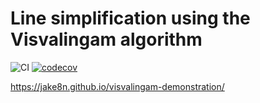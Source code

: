 # Line simplification using the Visvalingam algorithm

![CI](https://github.com/JakePatterson/visvalingam-demonstration/workflows/CI/badge.svg?branch=master)
[![codecov](https://codecov.io/gh/JakePatterson/visvalingam-demonstration/branch/master/graph/badge.svg)](https://codecov.io/gh/JakePatterson/visvalingam-demonstration)

https://jake8n.github.io/visvalingam-demonstration/
